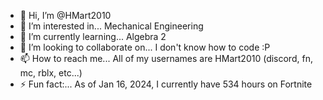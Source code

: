 - 👋 Hi, I’m @HMart2010
- 👀 I’m interested in... Mechanical Engineering
- 🌱 I’m currently learning... Algebra 2
- 💞️ I’m looking to collaborate on... I don't know how to code :P
- 📫 How to reach me... All of my usernames are HMart2010 (discord, fn, mc, rblx, etc...)
- ⚡ Fun fact:... As of Jan 16, 2024, I currently have 534 hours on Fortnite
